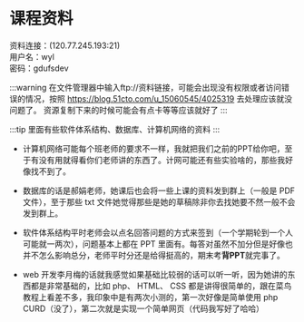 # 课程资料

资料连接：(120.77.245.193:21)  
用户名：wyl  
密码：gdufsdev

:::warning
在文件管理器中输入ftp://资料链接，可能会出现没有权限或者访问错误的情况，按照 <https://blog.51cto.com/u_15060545/4025319> 去处理应该就没问题了。
资源复制下来的时候可能会有点卡等等应该就好了
:::


:::tip
里面有些软件体系结构、数据库、计算机网络的资料
:::

- 计算机网络可能每个班老师的要求不一样，我就把我们之前的PPT给你吧，至于有没有用就得看你们老师讲的东西了。计网可能还有些实验啥的，那些我好像找不到了。

- 数据库的话是郝娟老师，她课后也会将一些上课的资料发到群上（一般是 PDF文件），至于那些 txt 文件她觉得那些是她的草稿除非你去找她要不然一般不会发到群上。  

- 软件体系结构平时老师会以点名回答问题的方式来签到（一个学期轮到一个人可能就一两次），问题基本上都在 PPT 里面有。每答对虽然不加分但是好像也并不怎么影响总分，老师平时分还是给得挺高的，期末考**背PPT**就完事了。  

- web 开发李月梅的话就我感觉如果基础比较弱的话可以听一听，因为她讲的东西都是非常基础的，比如 php、 HTML、 CSS 都是讲得很简单的，跟在菜鸟教程上看差不多，我印象中是有两次小测的，第一次好像是简单使用 php CURD（没了），第二次就是实现一个简单网页（代码我写好了哈哈）

